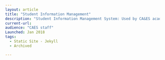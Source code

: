 ```yaml
---
layout: article
title: "Student Information Management"
description: "Student Information Management System: Used by CA&ES academic counselors. Features include transcript pdf storage, student form tracking, and ability to run student reports against Banner."
current-url: 
audience: "CAES staff"
Launched: Jan 2018
tags: 
  - Static Site - Jekyll
  - Archived

---
```

